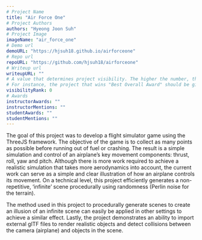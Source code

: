 ```yaml
---
# Project Name
title: "Air Force One"
# Project Authors
authors: "Hyeong Joon Suh"
# Project Image
imageName: "air_force_one"
# Demo url
demoURL: "https://hjsuh18.github.io/airforceone"
# Repo url
repoURL: "https://github.com/hjsuh18/airforceone"
# Writeup url
writeupURL: ""
# A value that determines project visibility. The higher the number, the closer it will appear to the top
# For instance, the project that wins "Best Overall Award" should be given the highest visibilityRank
visibilityRank: 0
# Awards
instructorAwards: ""
instructorMentions: ""
studentAwards: ""
studentMentions: ""
---
```

The goal of this project was to develop a flight simulator game using the ThreeJS framework. The objective of the game is to collect as many points as possible before running out of fuel or crashing. The result is a simple simulation and control of an airplane’s key movement components: thrust, roll, yaw and pitch. Although there is more work required to achieve a realistic simulation that takes more aerodynamics into account, the current work can serve as a simple and clear illustration of how an airplane controls its movement. On a technical level, this project efficiently generates a non-repetitive, ‘infinite’ scene procedurally using randomness (Perlin noise for the terrain).

The method used in this project to procedurally generate scenes to create an illusion of an infinite scene can easily be applied in other settings to achieve a similar effect. Lastly, the project demonstrates an ability to import external glTF files to render realistic objects and detect collisions between the camera (airplane) and objects in the scene.
